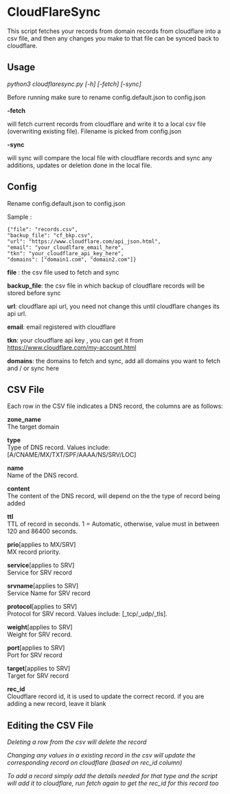 CloudFlareSync
==============

This script fetches your records from domain records from cloudflare into a csv file, and then any changes you make to that file can be synced back to cloudflare.

Usage
-------
*python3 cloudflaresync.py [-h] [-fetch] [-sync]*

Before running make sure to rename config.default.json to config.json

**-fetch**

will fetch current records from cloudflare and write it to a local csv file (overwriting existing file). Filename is picked from config.json

**-sync**

will sync will compare the local file with cloudflare records and sync any additions, updates or deletion done in the local file.


Config
--------
Rename config.default.json to config.json

Sample :

    {"file": "records.csv",
    "backup_file": "cf_bkp.csv",
    "url": "https://www.cloudflare.com/api_json.html",
    "email": "your_cloudlfare_email_here",
    "tkn": "your_cloudflare_api_key_here",
    "domains": ["domain1.com", "domain2.com"]}

**file** :          the csv file used to fetch and sync

**backup_file**:    the csv file in which backup of cloudflare records will be stored before sync

**url**:            cloudflare api url, you need not change this until cloudflare changes its api url.

**email**:          email registered with cloudflare

**tkn**:            your cloudflare api key , you can get it from https://www.cloudflare.com/my-account.html

**domains**: the domains to fetch and sync, add all domains you want to fetch and / or sync here

CSV File
----------
Each row in the CSV file indicates a DNS record, the columns are as follows:


**zone_name**  
The target domain

**type**  
Type of DNS record. Values include: [A/CNAME/MX/TXT/SPF/AAAA/NS/SRV/LOC]

**name**  
Name of the DNS record.

**content**  
The content of the DNS record, will depend on the the type of record being added

**ttl**  
TTL of record in seconds. 1 = Automatic, otherwise, value must in between 120 and 86400 seconds.

**prio**[applies to MX/SRV]  
MX record priority.

**service**[applies to SRV]  
Service for SRV record

**srvname**[applies to SRV]  
Service Name for SRV record

**protocol**[applies to SRV]  
Protocol for SRV record. Values include: [_tcp/_udp/_tls].

**weight**[applies to SRV]  
Weight for SRV record.

**port**[applies to SRV]  
Port for SRV record

**target**[applies to SRV]  
Target for SRV record

**rec_id**  
Cloudflare record id, it is used to update the correct record. if you are adding a new record, leave it blank




Editing the CSV File
---------------------

*Deleting a row from the csv will delete the record*

*Changing any values in a existing record in the csv will update the corresponding record on cloudflare (based on rec_id column)*

*To add a record simply add the details needed for that type and the script will add it to cloudflare, run fetch again to get the rec_id for this record too*
